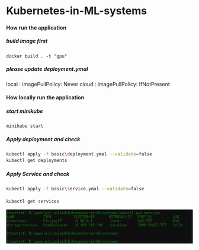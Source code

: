 # Kubernetes-in-ML-systems

#### How run the application
##### build image first
```shell
docker build . -t "gpu"
```

##### please update deployment.ymal
local : imagePullPolicy: Never
cloud : imagePullPolicy: IfNotPresent




#### How locally run the application

##### start minikube
```shell
minikube start
```

##### Apply deployment and check
```bash
kubectl apply -f basic\deployment.ymal --validate=false
kubectl get deployments
```


##### Apply Service and check
```bash
kubectl apply -f basic\service.ymal --validate=false

kubectl get services
```

![](images/local_service.PNG)



